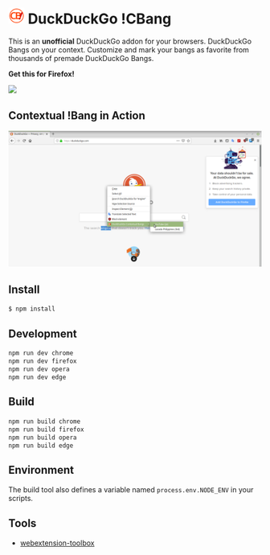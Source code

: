 # ![icon](https://raw.githubusercontent.com/dandansoysauce/duckduckgo-cbang/master/app/images/icon-32.png "icon") DuckDuckGo !CBang

This is an **unofficial** DuckDuckGo addon for your browsers. DuckDuckGo Bangs on your context. Customize and mark your bangs as favorite from thousands of premade DuckDuckGo Bangs.

**Get this for Firefox!**

<a href="https://addons.mozilla.org/en-US/firefox/addon/duckduckgo-right-click/">
    <img src="https://blog.mozilla.org/firefox/files/2017/11/FxA-Add-ons-Shopping-Extensions.png" width="150">
</a>

## Contextual !Bang in Action

![sample shot](https://raw.githubusercontent.com/dandansoysauce/duckduckgo-cbang/master/app/resources/cbang_ss1.png)

## Install

	$ npm install

## Development

    npm run dev chrome
    npm run dev firefox
    npm run dev opera
    npm run dev edge

## Build

    npm run build chrome
    npm run build firefox
    npm run build opera
    npm run build edge

## Environment

The build tool also defines a variable named `process.env.NODE_ENV` in your scripts. 

## Tools

* [webextension-toolbox](https://github.com/HaNdTriX/webextension-toolbox)
